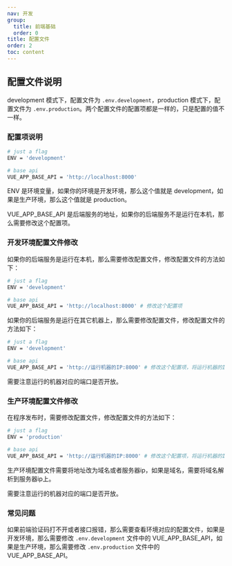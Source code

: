 ```yaml
---
nav: 开发
group:
  title: 前端基础
  order: 0
title: 配置文件
order: 2
toc: content
---
```



## 配置文件说明

development 模式下，配置文件为 `.env.development`，production 模式下，配置文件为 `.env.production`。两个配置文件的配置项都是一样的，只是配置的值不一样。

### 配置项说明

```bash
# just a flag
ENV = 'development'

# base api
VUE_APP_BASE_API = 'http://localhost:8000'
```

ENV 是环境变量，如果你的环境是开发环境，那么这个值就是 development，如果是生产环境，那么这个值就是 production。

VUE_APP_BASE_API 是后端服务的地址，如果你的后端服务不是运行在本机，那么需要修改这个配置项。

### 开发环境配置文件修改

如果你的后端服务是运行在本机，那么需要修改配置文件，修改配置文件的方法如下：

```bash
# just a flag
ENV = 'development'

# base api
VUE_APP_BASE_API = 'http://localhost:8000' # 修改这个配置项
```

如果你的后端服务是运行在其它机器上，那么需要修改配置文件，修改配置文件的方法如下：

```bash
# just a flag
ENV = 'development'

# base api
VUE_APP_BASE_API = 'http://运行机器的IP:8000' # 修改这个配置项，将运行机器的IP替换成你的机器的IP
```
需要注意运行的机器对应的端口是否开放。


### 生产环境配置文件修改

在程序发布时，需要修改配置文件，修改配置文件的方法如下：

```bash
# just a flag
ENV = 'production'

# base api
VUE_APP_BASE_API = 'http://运行机器的IP:8000' # 修改这个配置项，将运行机器的IP替换成你的机器的IP或者域名
```

生产环境配置文件需要将地址改为域名或者服务器ip，如果是域名，需要将域名解析到服务器ip上。

需要注意运行的机器对应的端口是否开放。

### 常见问题

如果前端验证码打不开或者接口报错，那么需要查看环境对应的配置文件，如果是开发环境，那么需要修改 `.env.development` 文件中的 VUE_APP_BASE_API，如果是生产环境，那么需要修改 `.env.production` 文件中的 VUE_APP_BASE_API。

